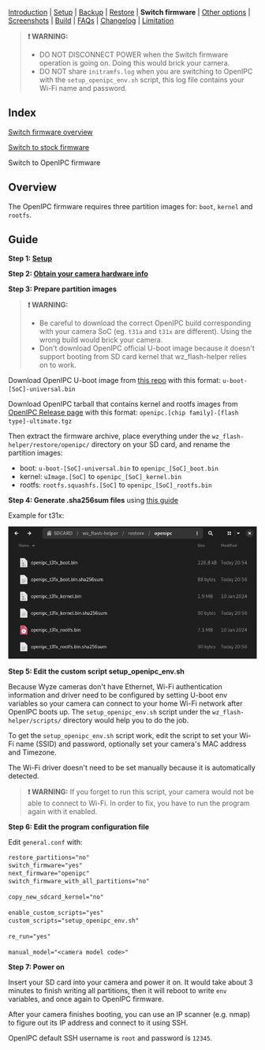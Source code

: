 [Introduction](README.md) | [Setup](README_setup.md) | [Backup](README_backup.md) | [Restore](README_restore.md) | **Switch firmware** | [Other options](README_other_options.md) | [Screenshots](README_screenshots.md) | [Build](README_build.md) | [FAQs](README_FAQs.md) | [Changelog](Changelog.md) | [Limitation](Limitation.md)

> **❗ WARNING:**
> - DO NOT DISCONNECT POWER when the Switch firmware operation is going on. Doing this would brick your camera.
> - DO NOT share `initramfs.log` when you are switching to OpenIPC with the `setup_openipc_env.sh` script, this log file contains your Wi-Fi name and password.

## Index

[Switch firmware overview](README_switch_firmware.md)

[Switch to stock firmware](README_switch_firmware_stock.md)

Switch to OpenIPC firmware

## Overview

The OpenIPC firmware requires three partition images for: `boot`, `kernel` and `rootfs`.

## Guide

**Step 1: [Setup](README_setup.md)**

**Step 2: [Obtain your camera hardware info](https://github.com/archandanime/wz_flash-helper/blob/main/docs/README_FAQs.md#how-can-i-obtain-my-camera-hardware-information)**

**Step 3: Prepare partition images**

> **❗ WARNING:**
> - Be careful to download the correct OpenIPC build corresponding with your camera SoC (eg. `t31a` and `t31x` are different). Using the wrong build would brick your camera.
> - Don't download OpenIPC official U-boot image because it doesn't support booting from SD card kernel that wz_flash-helper relies on to work.

Download OpenIPC U-boot image from [this repo](https://github.com/gtxaspec/u-boot-ingenic/releases/tag/latest) with this format: `u-boot-[SoC]-universal.bin`

Download OpenIPC tarball that contains kernel and rootfs images from [OpenIPC Release page](https://github.com/OpenIPC/firmware/releases/tag/latest) with this format: `openipc.[chip family]-[flash type]-ultimate.tgz`

Then extract the firmware archive, place everything under the `wz_flash-helper/restore/openipc/` directory on your SD card, and rename the partition images:

- boot: `u-boot-[SoC]-universal.bin` to `openipc_[SoC]_boot.bin`
- kernel: `uImage.[SoC]` to `openipc_[SoC]_kernel.bin`
- rootfs: `rootfs.squashfs.[SoC]` to `openipc_[SoC]_rootfs.bin`

**Step 4: Generate .sha256sum files** using [this guide](https://github.com/archandanime/wz_flash-helper/blob/main/docs/README_FAQs.md#how-can-i-generate-sha256sum-files-for-partition-images)

Example for t31x:

![Alt text](https://raw.githubusercontent.com/archandanime/wz_flash-helper/main/images/switch_firmware_openipc.png)

**Step 5: Edit the custom script setup_openipc_env.sh**

Because Wyze cameras don't have Ethernet, Wi-Fi authentication information and driver need to be configured by setting U-boot env variables so your camera can connect to your home Wi-Fi network after OpenIPC boots up. The `setup_openipc_env.sh` script under the `wz_flash-helper/scripts/` directory would help you to do the job.

To get the `setup_openipc_env.sh` script work, edit the script to set your Wi-Fi name (SSID) and password, optionally set your camera's MAC address and Timezone.

The Wi-Fi driver doesn't need to be set manually because it is automatically detected.

> **❗ WARNING:** If you forget to run this script, your camera would not be able to connect to Wi-Fi. In order to fix, you have to run the program again with it enabled.

**Step 6: Edit the program configuration file**

Edit `general.conf` with:
```
restore_partitions="no"
switch_firmware="yes"
next_firmware="openipc"
switch_firmware_with_all_partitions="no"

copy_new_sdcard_kernel="no"

enable_custom_scripts="yes"
custom_scripts="setup_openipc_env.sh"

re_run="yes"

manual_model="<camera model code>"
```

**Step 7: Power on**

Insert your SD card into your camera and power it on. It would take about 3 minutes to finish writing all partitions, then it will reboot to write `env` variables, and once again to OpenIPC firmware.

After your camera finishes booting, you can use an IP scanner (e.g. nmap) to figure out its IP address and connect to it using SSH.

OpenIPC default SSH username is `root` and password is `12345`.
